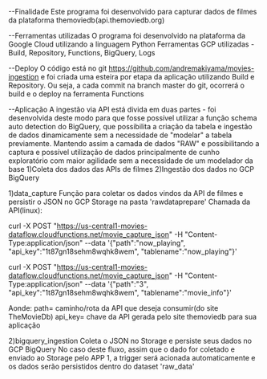 --Finalidade
Este programa foi desenvolvido para capturar dados de filmes da plataforma themoviedb(api.themoviedb.org)

--Ferramentas utilizadas
O programa foi desenvolvido na plataforma da Google Cloud utilizando a linguagem Python
    Ferramentas GCP utilizadas - Build, Repository, Functions, BigQuery, Logs 

--Deploy
O código está no git https://github.com/andremakiyama/movies-ingestion e foi criada uma esteira por etapa da aplicação utilizando  Build e Repository. Ou seja, a cada commit na branch master do git, ocorrerá o build e o deploy na ferramenta Functions

--Aplicação
A ingestão via API está divida em duas partes - foi desenvolvida deste modo para que fosse possível utilizar a função schema auto detection do BigQuery, que possibilita a criação da tabela e ingestão de dados dinamicamente sem a necessidade de "modelar" a tabela previamente. Mantendo assim a camada de dados "RAW" e possibilitando a captura e possível utilização de dados principalmente de cunho exploratório com maior agilidade sem a necessidade de um modelador da base
    1)Coleta dos dados das APIs de filmes
    2)Ingestão dos dados no GCP BigQuery

1)data_capture Função para coletar os dados vindos da API de filmes e persistir o JSON no GCP Storage na pasta 'rawdataprepare'
Chamada da API(linux):

curl -X POST "https://us-central1-movies-dataflow.cloudfunctions.net/movie_capture_json" -H "Content-Type:application/json" --data '{"path":"now_playing", "api_key":"1t87gn18sehm8wqhk8wem", "tablename":"now_playing"}'

curl -X POST "https://us-central1-movies-dataflow.cloudfunctions.net/movie_capture_json" -H "Content-Type:application/json" --data '{"path":"3", "api_key":"1t87gn18sehm8wqhk8wem", "tablename":"movie_info"}'

Aonde:
    path= caminho/rota da API que deseja consumir(do site TheMovieDb)
    api_key= chave da API gerada pelo site themoviedb para sua aplicação


2)bigquery_ingestion Coleta o JSON no Storage e persiste seus dados no GCP BigQuery
No caso deste fluxo, assim que o dado for coletado e enviado ao Storage pelo APP 1, a trigger será acionada automaticamente e os dados serão persistidos dentro do dataset 'raw_data'